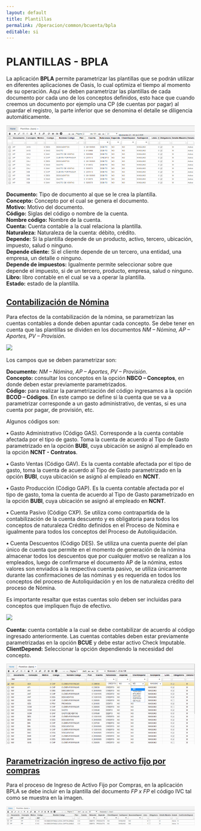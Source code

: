 ```yaml
---
layout: default
title: Plantillas
permalink: /Operacion/common/bcuenta/bpla
editable: si
---
```


# PLANTILLAS - BPLA

La aplicación **BPLA** permite parametrizar las plantillas que se podrán utilizar en diferentes aplicaciones de Oasis, lo cual optimiza el tiempo al momento de su operación. Aquí se deben parametrizar las plantillas de cada documento por cada uno de los conceptos definidos, esto hace que cuando creemos un documento por ejemplo una CP (de cuentas por pagar) al guardar el registro, la parte inferior que se denomina el detalle se diligencia automáticamente.  

![](bpla4.png)

**Documento:** Tipo de documento al que se le crea la plantilla.  
**Concepto:** Concepto por el cual se genera el documento.  
**Motivo:** Motivo del documento.  
**Código:** Siglas del código o nombre de la cuenta.  
**Nombre código:** Nombre de la cuenta.  
**Cuenta:** Cuenta contable a la cual relaciona la plantilla.  
**Naturaleza:** Naturaleza de la cuenta: débito, crédito.  
**Depende:** Si la plantilla depende de un producto, activo, tercero, ubicación, impuesto, salud o ninguno.  
**Depende cliente:** Si el cliente depende de un tercero, una entidad, una empresa, un detalle o ninguno.  
**Depende de impuestos:** Igualmente permite seleccionar sobre que depende el impuesto, si de un tercero, producto, empresa, salud o ninguno.  
**Libro:** libro contable en el cual se va a operar la plantilla.  
**Estado:** estado de la plantilla.  


## [Contabilización de Nómina](http://docs.oasiscom.com/Operacion/common/bcuenta/bpla#contabilización-de-nómina)

Para efectos de la contabilización de la nómina, se parametrizan las cuentas contables a donde deben apuntar cada concepto. Se debe tener en cuenta que las plantillas se dividen en los documentos _NM – Nómina, AP – Aportes, PV – Provisión_.  

![](bpla1.png)


Los campos que se deben parametrizar son:

**Documento:** _NM – Nómina_, _AP – Aportes_, _PV – Provisión_.  
**Concepto:** consultar los conceptos en la opción **NBCO – Conceptos**, en donde deben estar previamente parametrizados.  
**Código:** para realizar la parametrización del código ingresamos a la opción **BCOD – Códigos**. En este campo se define si la cuenta que se va a parametrizar corresponde a un gasto administrativo, de ventas, si es una cuenta por pagar, de provisión, etc.  

Algunos códigos son:

**•**	Gasto Administrativo (Código GAS). Corresponde a la cuenta contable afectada por el tipo de gasto. Toma la cuenta de acuerdo al Tipo de Gasto parametrizado en la opción **BUBI**, cuya ubicación se asignó al empleado en la opción **NCNT - Contratos**.

**•**	Gasto Ventas (Código GAV). Es la cuenta contable afectada por el tipo de gasto, toma la cuenta de acuerdo al Tipo de Gasto parametrizado en la opción **BUBI**, cuya ubicación se asignó al empleado en **NCNT**.

**•**	Gasto Producción (Código GAP). Es la cuenta contable afectada por el tipo de gasto, toma la cuenta de acuerdo al Tipo de Gasto parametrizado en la opción **BUBI**, cuya ubicación se asignó al empleado en **NCNT**.

**•**	Cuenta Pasivo (Código CXP). Se utiliza como contrapartida de la contabilización de la cuenta descuento y es obligatoria para todos los conceptos de naturaleza Crédito definidos en el Proceso de Nómina e igualmente para todos los conceptos del Proceso de Autoliquidación.

**•**	Cuenta Descuentos (Código DES). Se utiliza una cuenta puente del plan único de cuenta que permite en el momento de generación de la nómina almacenar todos los descuentos que por cualquier motivo se realizan a los empleados, luego de confirmarse el documento AP de la nómina, estos valores son enviados a la respectiva cuenta pasivo, se utiliza únicamente durante las confirmaciones de las nóminas y es requerida en todos los conceptos del proceso de Autoliquidación y en los de naturaleza crédito del proceso de Nómina.

Es importante resaltar que estas cuentas solo deben ser incluidas para conceptos que impliquen flujo de efectivo.


![](bpla2.png)


**Cuenta:** cuenta contable a la cual se debe contabilizar de acuerdo al código ingresado anteriormente. Las cuentas contables deben estar previamente parametrizadas en la opción **BCUE** y debe estar activo Check Imputable.  
**ClientDepend:** Seleccionar la opción dependiendo la necesidad del concepto.


![](bpla3.png)


## [Parametrización ingreso de activo fijo por compras](http://docs.oasiscom.com/Operacion/common/bcuenta/bpla#parametrización-ingreso-de-activo-fijo-por-compras)

Para el proceso de Ingreso de Activo Fijo por Compras, en la aplicación BPLA se debe incluir en la plantilla del documento _FP x FP_ el código IVC tal como se muestra en la imagen.  

![](bplaa.png)








